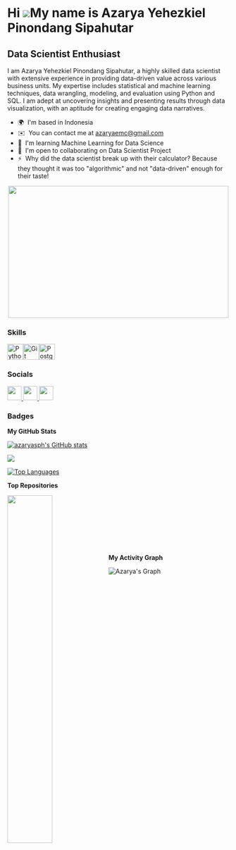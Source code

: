 Hi ![](https://user-images.githubusercontent.com/18350557/176309783-0785949b-9127-417c-8b55-ab5a4333674e.gif)My name is Azarya Yehezkiel Pinondang Sipahutar
============================================================================================================================================================

Data Scientist Enthusiast
-------------------------

I am Azarya Yehezkiel Pinondang Sipahutar, a highly skilled data scientist with extensive experience in providing data-driven value across various business units. My expertise includes statistical and machine learning techniques, data wrangling, modeling, and evaluation using Python and SQL. I am adept at uncovering insights and presenting results through data visualization, with an aptitude for creating engaging data narratives.

* 🌍  I'm based in Indonesia
* ✉️  You can contact me at [azaryaemc@gmail.com](mailto:azaryaemc@gmail.com)
* 🧠  I'm learning Machine Learning for Data Science
* 🤝  I'm open to collaborating on Data Scientist Project
* ⚡  Why did the data scientist break up with their calculator? Because they thought it was too "algorithmic" and not "data-driven" enough for their taste!

<p align="center">
  <img src="https://c4.wallpaperflare.com/wallpaper/1021/242/468/beagles-dog-blurred-depth-of-field-wallpaper-preview.jpg" width="500" height="300">
</p>

### Skills


<p align="left">
<a href="https://www.python.org/" target="_blank" rel="noreferrer"><img src="https://raw.githubusercontent.com/danielcranney/readme-generator/main/public/icons/skills/python-colored.svg" width="36" height="36" alt="Python" /></a><a href="https://git-scm.com/" target="_blank" rel="noreferrer"><img src="https://raw.githubusercontent.com/danielcranney/readme-generator/main/public/icons/skills/git-colored.svg" width="36" height="36" alt="Git" /></a><a href="https://www.postgresql.org/" target="_blank" rel="noreferrer"><img src="https://raw.githubusercontent.com/danielcranney/readme-generator/main/public/icons/skills/postgresql-colored.svg" width="36" height="36" alt="PostgreSQL" /></a>
</p>


### Socials

<p align="left"> <a href="https://discord.com/users/azaryhzkl" target="_blank" rel="noreferrer"> <picture> <source media="(prefers-color-scheme: dark)" srcset="undefined" /> <source media="(prefers-color-scheme: light)" srcset="https://raw.githubusercontent.com/danielcranney/readme-generator/main/public/icons/socials/discord.svg" /> <img src="https://raw.githubusercontent.com/danielcranney/readme-generator/main/public/icons/socials/discord.svg" width="32" height="32" /> </picture> </a> <a href="https://www.github.com/azaryasph" target="_blank" rel="noreferrer"> <picture> <source media="(prefers-color-scheme: dark)" srcset="https://raw.githubusercontent.com/danielcranney/readme-generator/main/public/icons/socials/github-dark.svg" /> <source media="(prefers-color-scheme: light)" srcset="https://raw.githubusercontent.com/danielcranney/readme-generator/main/public/icons/socials/github.svg" /> <img src="https://raw.githubusercontent.com/danielcranney/readme-generator/main/public/icons/socials/github.svg" width="32" height="32" /> </picture> </a> <a href="https://www.linkedin.com/in/azarya-yehezkiel" target="_blank" rel="noreferrer"> <picture> <source media="(prefers-color-scheme: dark)" srcset="https://raw.githubusercontent.com/danielcranney/readme-generator/main/public/icons/socials/linkedin-dark.svg" /> <source media="(prefers-color-scheme: light)" srcset="https://raw.githubusercontent.com/danielcranney/readme-generator/main/public/icons/socials/linkedin.svg" /> <img src="https://raw.githubusercontent.com/danielcranney/readme-generator/main/public/icons/socials/linkedin.svg" width="32" height="32" /> </picture> </a></p>

### Badges

<b>My GitHub Stats</b>

<a href="http://www.github.com/azaryasph"><img src="https://github-readme-stats.vercel.app/api?username=azaryasph&show_icons=true&hide=&count_private=true&title_color=f97316&text_color=ffffff&icon_color=facc15&bg_color=000000&hide_border=true&show_icons=true" alt="azaryasph's GitHub stats" /></a>

<a href="http://www.github.com/azaryasph"><img src="https://github-readme-streak-stats.herokuapp.com/?user=azaryasph&stroke=ffffff&background=000000&ring=f97316&fire=f97316&currStreakNum=ffffff&currStreakLabel=f97316&sideNums=ffffff&sideLabels=ffffff&dates=ffffff&hide_border=true" /></a>

<a href="https://github.com/azaryasph" align="left"><img src="https://github-readme-stats.vercel.app/api/top-langs/?username=azaryasph&langs_count=10&title_color=f97316&text_color=ffffff&icon_color=facc15&bg_color=000000&hide_border=true&locale=en&custom_title=Top%20%Languages" alt="Top Languages" /></a>

<b>Top Repositories</b>

<div width="100%" align="center"><a href="https://github.com/azaryasph/finpro-stigma-rakamin-ds-36" align="left"><img align="left" width="45%" src="https://github-readme-stats.vercel.app/api/pin/?username=azaryasph&repo=finpro-stigma-rakamin-ds-36&title_color=f97316&text_color=ffffff&icon_color=facc15&bg_color=000000&hide_border=true&locale=en" /></a></div><br /><br /><br /><br /><br /><br /><br />

<b>My Activity Graph</b>

![Azarya's Graph](https://github-readme-activity-graph.vercel.app/graph?username=azaryasph&custom_title=Azarya's%20GitHub%20Activity%20Graph&bg_color=0D1117&color=7F3FBF&line=7F3FBF&point=7F3FBF&area_color=FFFFFF&title_color=FFFFFF&area=true)
